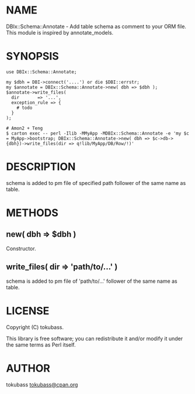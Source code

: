 # NAME

DBIx::Schema::Annotate - Add table schema as comment to your ORM file. This module is inspired by annotate\_models.

# SYNOPSIS

    use DBIx::Schema::Annotate;

    my $dbh = DBI->connect('....') or die $DBI::errstr;
    my $annotate = DBIx::Schema::Annotate->new( dbh => $dbh );
    $annotate->write_files(
      dir       => '...',
      exception_rule => {
        # todo
      }
    );

    # Amon2 + Teng
    $ carton exec -- perl -Ilib -MMyApp -MDBIx::Schema::Annotate -e 'my $c = MyApp->bootstrap; DBIx::Schema::Annotate->new( dbh => $c->db->{dbh})->write_files(dir => q!lib/MyApp/DB/Row/!)'

# DESCRIPTION

schema is added to pm file of specified path follower of the same name as table.

# METHODS

## new( dbh => $dbh )

Constructor.

## write\_files( dir => 'path/to/...' )

schema is added to pm file of 'path/to/...' follower of the same name as table.

# LICENSE

Copyright (C) tokubass.

This library is free software; you can redistribute it and/or modify
it under the same terms as Perl itself.

# AUTHOR

tokubass <tokubass@cpan.org>
